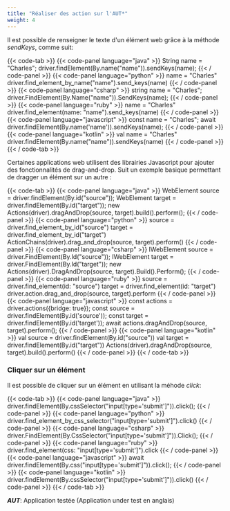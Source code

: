 ```yaml
---
title: "Réaliser des action sur l'AUT*"
weight: 4
---
```


Il est possible de renseigner le texte d'un élément web grâce à la méthode _sendKeys_, comme suit:

{{< code-tab >}}
  {{< code-panel language="java" >}}
String name = "Charles";
driver.findElement(By.name("name")).sendKeys(name);
  {{< / code-panel >}}
  {{< code-panel language="python" >}}
name = "Charles"
driver.find_element_by_name("name").send_keys(name)
  {{< / code-panel >}}
  {{< code-panel language="csharp" >}}
string name = "Charles";
driver.FindElement(By.Name("name")).SendKeys(name);
  {{< / code-panel >}}
  {{< code-panel language="ruby" >}}
name = "Charles"
driver.find_element(name: "name").send_keys(name)
  {{< / code-panel >}}
  {{< code-panel language="javascript" >}}
const name = "Charles";
await driver.findElement(By.name('name')).sendKeys(name);
  {{< / code-panel >}}
  {{< code-panel language="kotlin" >}}
val name = "Charles"
driver.findElement(By.name("name")).sendKeys(name)
  {{< / code-panel >}}
{{< / code-tab >}}

Certaines applications web utilisent des librairies Javascript pour ajouter
des fonctionnalités de drag-and-drop. Suit un exemple basique permettant de
dragger un élément sur un autre :

{{< code-tab >}}
  {{< code-panel language="java" >}}
WebElement source = driver.findElement(By.id("source"));
WebElement target = driver.findElement(By.id("target"));
new Actions(driver).dragAndDrop(source, target).build().perform();
  {{< / code-panel >}}
  {{< code-panel language="python" >}}
source = driver.find_element_by_id("source")
target = driver.find_element_by_id("target")
ActionChains(driver).drag_and_drop(source, target).perform()
  {{< / code-panel >}}
  {{< code-panel language="csharp" >}}
IWebElement source = driver.FindElement(By.Id("source"));
IWebElement target = driver.FindElement(By.Id("target"));
new Actions(driver).DragAndDrop(source, target).Build().Perform();
  {{< / code-panel >}}
  {{< code-panel language="ruby" >}}
source = driver.find_element(id: "source")
target = driver.find_element(id: "target")
driver.action.drag_and_drop(source, target).perform
  {{< / code-panel >}}
  {{< code-panel language="javascript" >}}
const actions = driver.actions({bridge: true});
const source = driver.findElement(By.id('source'));
const target = driver.findElement(By.id('target'));
await actions.dragAndDrop(source, target).perform();
  {{< / code-panel >}}
  {{< code-panel language="kotlin" >}}
val source = driver.findElement(By.id("source"))
val target = driver.findElement(By.id("target"))
Actions(driver).dragAndDrop(source, target).build().perform()
  {{< / code-panel >}}
{{< / code-tab >}}

### Cliquer sur un élément

Il est possible de cliquer sur un élément en utilisant la méhode _click_:

{{< code-tab >}}
  {{< code-panel language="java" >}}
driver.findElement(By.cssSelector("input[type='submit']")).click();
  {{< / code-panel >}}
  {{< code-panel language="python" >}}
driver.find_element_by_css_selector("input[type='submit']").click()
  {{< / code-panel >}}
  {{< code-panel language="csharp" >}}
driver.FindElement(By.CssSelector("input[type='submit']")).Click();
  {{< / code-panel >}}
  {{< code-panel language="ruby" >}}
driver.find_element(css: "input[type='submit']").click
  {{< / code-panel >}}
  {{< code-panel language="javascript" >}}
await driver.findElement(By.css("input[type='submit']")).click();
  {{< / code-panel >}}
  {{< code-panel language="kotlin" >}}
driver.findElement(By.cssSelector("input[type='submit']")).click()
  {{< / code-panel >}}
{{< / code-tab >}}

***AUT***: Application testée (Application under test en anglais)
